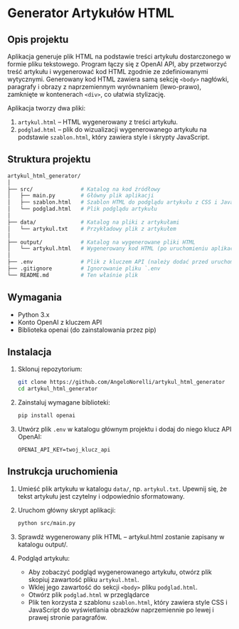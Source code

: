 # Generator Artykułów HTML
## Opis projektu
Aplikacja generuje plik HTML na podstawie treści artykułu dostarczonego w formie pliku tekstowego. Program łączy się z OpenAI API, aby przetworzyć treść artykułu i wygenerować kod HTML zgodnie ze zdefiniowanymi wytycznymi. Generowany kod HTML zawiera samą sekcję `<body>` nagłówki, paragrafy i obrazy z naprzemiennym wyrównaniem (lewo-prawo), zamknięte w kontenerach `<div>`, co ułatwia stylizację.

Aplikacja tworzy dwa pliki:

1. `artykul.html` – HTML wygenerowany z treści artykułu.
2. `podglad.html` – plik do wizualizacji wygenerowanego artykułu na podstawie 
`szablon.html`, który zawiera style i skrypty JavaScript.

## Struktura projektu
```bash
artykul_html_generator/
│
├── src/               # Katalog na kod źródłowy
│   ├── main.py        # Główny plik aplikacji
│   ├── szablon.html   # Szablon HTML do podglądu artykułu z CSS i JavaScript
│   └── podglad.html   # Plik podglądu artykułu
│
├── data/              # Katalog na pliki z artykułami
│   └── artykul.txt    # Przykładowy plik z artykułem
│
├── output/            # Katalog na wygenerowane pliki HTML
│   └── artykul.html   # Wygenerowany kod HTML (po uruchomieniu aplikacji)
│
├── .env               # Plik z kluczem API (należy dodać przed uruchomieniem)
├── .gitignore         # Ignorowanie pliku `.env
└── README.md          # Ten właśnie plik
```

## Wymagania
* Python 3.x
* Konto OpenAI z kluczem API
* Biblioteka openai (do zainstalowania przez pip)

## Instalacja
1. Sklonuj repozytorium:
    ```bash
    git clone https://github.com/AngeloNorelli/artykul_html_generator
    cd artykul_html_generator
    ```

2. Zainstaluj wymagane biblioteki:
    ```bash
    pip install openai
    ```

3. Utwórz plik `.env` w katalogu głównym projektu i dodaj do niego klucz API OpenAI:
    ```plaintext
    OPENAI_API_KEY=twoj_klucz_api
    ```

## Instrukcja uruchomienia
1. Umieść plik artykułu w katalogu `data/`, np. `artykul.txt`. Upewnij się, że tekst artykułu jest czytelny i odpowiednio sformatowany.

2. Uruchom główny skrypt aplikacji:
    ```bash
    python src/main.py
    ```

3. Sprawdź wygenerowany plik HTML – artykul.html zostanie zapisany w katalogu output/.

4. Podgląd artykułu:
   * Aby zobaczyć podgląd wygenerowanego artykułu, otwórz plik skopiuj zawartość pliku `artykul.html`. 
   * Wklej jego zawartość do sekcji `<body>` pliku `podglad.html`.
   * Otwórz plik `podglad.html` w przeglądarce
   * Plik ten korzysta z szablonu `szablon.html`, który zawiera style CSS i JavaScript do wyświetlania obrazków naprzemiennie po lewej i prawej stronie paragrafów.